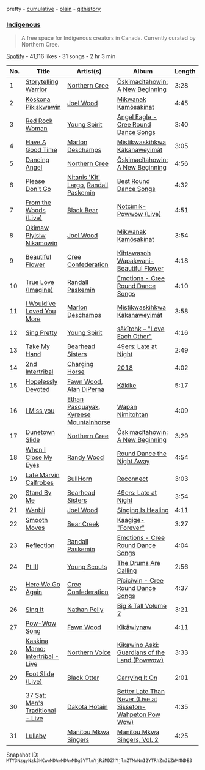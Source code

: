 pretty - [cumulative](/playlists/cumulative/37i9dQZF1DWYrH4yMJbkL8.md) - [plain](/playlists/plain/37i9dQZF1DWYrH4yMJbkL8) - [githistory](https://github.githistory.xyz/mackorone/spotify-playlist-archive/blob/main/playlists/plain/37i9dQZF1DWYrH4yMJbkL8)

### [Indigenous](https://open.spotify.com/playlist/37i9dQZF1DWYrH4yMJbkL8)

> A free space for Indigenous creators in Canada\. Currently curated by Northern Cree.

[Spotify](https://open.spotify.com/user/spotify) - 41,116 likes - 31 songs - 2 hr 3 min

| No. | Title | Artist(s) | Album | Length |
|---|---|---|---|---|
| 1 | [Storytelling Warrior](https://open.spotify.com/track/60XKJNgKm2DVll5Ov8m3Hv) | [Northern Cree](https://open.spotify.com/artist/5n4JXEQjauDsFSHTjhHkDq) | [Ôskimacîtahowin: A New Beginning](https://open.spotify.com/album/4GfjNENX210Fh5hmsHIRho) | 3:28 |
| 2 | [Kôskona Pîkiskwewin](https://open.spotify.com/track/5rBcIi6ZdfyqiP6abupeGz) | [Joel Wood](https://open.spotify.com/artist/2LCxG1teJ4wVU5lQazmadd) | [Mikwanak Kamôsakinat](https://open.spotify.com/album/6HyqJkZFWQNAD1tiuh8QVe) | 4:45 |
| 3 | [Red Rock Woman](https://open.spotify.com/track/0WV1ymweEVHOTkjz6rGhCj) | [Young Spirit](https://open.spotify.com/artist/5KkD8xu03OtqjuUJXKBPBl) | [Angel Eagle \- Cree Round Dance Songs](https://open.spotify.com/album/2obWehTRKkaNpWM7JiqA0P) | 3:40 |
| 4 | [Have A Good Time](https://open.spotify.com/track/4eqwB392ObTEaW73VZXtSA) | [Marlon Deschamps](https://open.spotify.com/artist/6l7vaH9il2Mf5GjvgBpMzU) | [Mistikwaskihkwa Kâkanaweyimât](https://open.spotify.com/album/3Q0M6TOlLPNbxUtC1RYAAG) | 3:05 |
| 5 | [Dancing Angel](https://open.spotify.com/track/087I18FxRJFbqRGivajCti) | [Northern Cree](https://open.spotify.com/artist/5n4JXEQjauDsFSHTjhHkDq) | [Ôskimacîtahowin: A New Beginning](https://open.spotify.com/album/4GfjNENX210Fh5hmsHIRho) | 4:56 |
| 6 | [Please Don't Go](https://open.spotify.com/track/5lWhP1YEkQSZbuopm9Sisk) | [Nitanis 'Kit' Largo](https://open.spotify.com/artist/1x6tDqlHzf8p7EwFHUsPwF), [Randall Paskemin](https://open.spotify.com/artist/1XGn0Arm2kgBJXXWuWEKsD) | [Best Round Dance Songs](https://open.spotify.com/album/5pydJfCzXsH8xPCpyiebRC) | 4:32 |
| 7 | [From the Woods \(Live\)](https://open.spotify.com/track/5mYt68yIc393AHmPfo8mhy) | [Black Bear](https://open.spotify.com/artist/0yA6zmKmNXjUPSZyfDZji7) | [Notcimik\-Powwow \(Live\)](https://open.spotify.com/album/4YIwdNWooSSRn71TbbG8Mt) | 4:51 |
| 8 | [Okimaw Piyisiw Nikamowin](https://open.spotify.com/track/6I8x7p2cO0Dy43pf8U1C0G) | [Joel Wood](https://open.spotify.com/artist/2LCxG1teJ4wVU5lQazmadd) | [Mikwanak Kamôsakinat](https://open.spotify.com/album/6HyqJkZFWQNAD1tiuh8QVe) | 3:54 |
| 9 | [Beautiful Flower](https://open.spotify.com/track/1ZR7ae5i4nOZtdd5myZgXB) | [Cree Confederation](https://open.spotify.com/artist/2jWQYLHF10QePnwBAhcfN9) | [Kihtawasoh Wapakwani\-Beautiful Flower](https://open.spotify.com/album/5yGEUoFBHDPSDdCdqNTrAH) | 4:18 |
| 10 | [True Love \(Imagine\)](https://open.spotify.com/track/6DhnmXKg9fzAw7UX41ZucU) | [Randall Paskemin](https://open.spotify.com/artist/1XGn0Arm2kgBJXXWuWEKsD) | [Emotions \- Cree Round Dance Songs](https://open.spotify.com/album/1pFZ8fUrg0QVeHJz9LvOyY) | 4:10 |
| 11 | [I Would’ve Loved You More](https://open.spotify.com/track/1BGSzjc8Dv05RbQImM1YQ4) | [Marlon Deschamps](https://open.spotify.com/artist/6l7vaH9il2Mf5GjvgBpMzU) | [Mistikwaskihkwa Kâkanaweyimât](https://open.spotify.com/album/3Q0M6TOlLPNbxUtC1RYAAG) | 3:58 |
| 12 | [Sing Pretty](https://open.spotify.com/track/6kwQz9zsKmorAscwxB9haw) | [Young Spirit](https://open.spotify.com/artist/5KkD8xu03OtqjuUJXKBPBl) | [sâkītohk – "Love Each Other"](https://open.spotify.com/album/7x0GOeZ2CeT1JzoTiGpYnF) | 4:16 |
| 13 | [Take My Hand](https://open.spotify.com/track/4JMWpqIVYpInU2W4NfvVhL) | [Bearhead Sisters](https://open.spotify.com/artist/3lM0lK4jIbgoZTOfxisYcH) | [49ers: Late at Night](https://open.spotify.com/album/1MBnjM3DU1Uq6S6gTyHU1a) | 2:49 |
| 14 | [2nd Intertribal](https://open.spotify.com/track/1HBhkPPK0nh86Rsvk3SkI1) | [Charging Horse](https://open.spotify.com/artist/0vCyMRfNDKqcv6VziuUUUM) | [2018](https://open.spotify.com/album/5IyCa46xU7oHddaqu96t5r) | 4:02 |
| 15 | [Hopelessly Devoted](https://open.spotify.com/track/0Eb3tICoNACheLIXbMFfs4) | [Fawn Wood](https://open.spotify.com/artist/7HrK2HP1tJfnMW2HFDw4kb), [Alan DiPerna](https://open.spotify.com/artist/6Y8kIWpyAfapNePwwQ1t69) | [Kâkike](https://open.spotify.com/album/65wyLoOkzyvRN2o1IxCSzD) | 5:17 |
| 16 | [I Miss you](https://open.spotify.com/track/46QjuiF8mQIILVN7ILFJpY) | [Ethan Pasquayak](https://open.spotify.com/artist/3cXauNJw1cwet8qwKaviYI), [Kyreese Mountainhorse](https://open.spotify.com/artist/31zV36NR3di1zaHCgO6Tpe) | [Wapan Nimitohtan](https://open.spotify.com/album/5WjIbl15eN4jp1nzcfhwTU) | 4:09 |
| 17 | [Dunetown Slide](https://open.spotify.com/track/2NeURYZqZgwhhRju5aswGw) | [Northern Cree](https://open.spotify.com/artist/5n4JXEQjauDsFSHTjhHkDq) | [Ôskimacîtahowin: A New Beginning](https://open.spotify.com/album/4GfjNENX210Fh5hmsHIRho) | 3:29 |
| 18 | [When I Close My Eyes](https://open.spotify.com/track/0ILizPkBVtWWXAbCM0Y1h6) | [Randy Wood](https://open.spotify.com/artist/3KmbAgLvGynHxwke0lSdxA) | [Round Dance the Night Away](https://open.spotify.com/album/2K56Lkx48Ce5PCElPCno24) | 4:54 |
| 19 | [Late Marvin Calfrobes](https://open.spotify.com/track/5tPjtdhCTdhCEtHzwXtkWX) | [BullHorn](https://open.spotify.com/artist/5deIF28BqYuXRvbNKC96eE) | [Reconnect](https://open.spotify.com/album/3OrmIihwdslWuhvylkhAr8) | 3:03 |
| 20 | [Stand By Me](https://open.spotify.com/track/0GNhvfd6vACzeUrgCn9AHC) | [Bearhead Sisters](https://open.spotify.com/artist/3lM0lK4jIbgoZTOfxisYcH) | [49ers: Late at Night](https://open.spotify.com/album/1MBnjM3DU1Uq6S6gTyHU1a) | 3:54 |
| 21 | [Wanbli](https://open.spotify.com/track/1apXbWpl0e2SPC5B5cBI3L) | [Joel Wood](https://open.spotify.com/artist/2LCxG1teJ4wVU5lQazmadd) | [Singing Is Healing](https://open.spotify.com/album/7Bu7nHFMF7uTGXJDRl6Hy6) | 4:11 |
| 22 | [Smooth Moves](https://open.spotify.com/track/3tVWS21BPIMUs9R3l8xhq7) | [Bear Creek](https://open.spotify.com/artist/2Fk57tryPnOyuaUG7RwV18) | [Kaagige\-"Forever"](https://open.spotify.com/album/7bcYyU130zB2cth29RBw2A) | 3:27 |
| 23 | [Reflection](https://open.spotify.com/track/5W19eOXQEY4qPkbGfdCrYf) | [Randall Paskemin](https://open.spotify.com/artist/1XGn0Arm2kgBJXXWuWEKsD) | [Emotions \- Cree Round Dance Songs](https://open.spotify.com/album/1pFZ8fUrg0QVeHJz9LvOyY) | 4:04 |
| 24 | [Pt III](https://open.spotify.com/track/3t7VXM76fvoNg2WmrMSZP4) | [Young Scouts](https://open.spotify.com/artist/1IvCNULhN4YNNC4m4eh2cI) | [The Drums Are Calling](https://open.spotify.com/album/0dUQ5ORazOY3Fz3cp2izZX) | 2:56 |
| 25 | [Here We Go Again](https://open.spotify.com/track/08z7zkypoM8zxHhv8neQYh) | [Cree Confederation](https://open.spotify.com/artist/2jWQYLHF10QePnwBAhcfN9) | [Pîcicîwin \- Cree Round Dance Songs](https://open.spotify.com/album/2zzJxqdbhH21xWvl4Zq5EG) | 4:37 |
| 26 | [Sing It](https://open.spotify.com/track/0SoNkKIHdI7p4J4qUGex2m) | [Nathan Pelly](https://open.spotify.com/artist/0nwp7SsD0CFLynQlENn2HE) | [Big & Tall Volume 2](https://open.spotify.com/album/6cFXG4Umf2mlMb3eRguR4D) | 3:21 |
| 27 | [Pow\-Wow Song](https://open.spotify.com/track/5uFsV1AIMF0YYCaKKKce85) | [Fawn Wood](https://open.spotify.com/artist/7HrK2HP1tJfnMW2HFDw4kb) | [Kikāwiynaw](https://open.spotify.com/album/2KjdrE5ugn15J0r8HJkTeq) | 4:11 |
| 28 | [Kaskina Mamo: Intertribal \- Live](https://open.spotify.com/track/2iA0lgGa2LbZMV90I1k9jz) | [Northern Voice](https://open.spotify.com/artist/3TfPTnc5AriMC5a4jUcNrT) | [Kikawino Aski: Guardians of the Land \(Powwow\)](https://open.spotify.com/album/2P4Z0wwzi72x6PBnfau3Vn) | 3:33 |
| 29 | [Foot Slide \(Live\)](https://open.spotify.com/track/6bmQjyPS4c857hUyOJKrlO) | [Black Otter](https://open.spotify.com/artist/4vnQQGQwxX8vk3uCLNxvDu) | [Carrying It On](https://open.spotify.com/album/55JSz05U2oubmnfugUxogB) | 2:01 |
| 30 | [37 Sat: Men's Traditional \- Live](https://open.spotify.com/track/06Pvgl2BW93vsHoGrc8ez7) | [Dakota Hotain](https://open.spotify.com/artist/4yVzpwytsks65kNviZtauD) | [Better Late Than Never \(Live at Sisseton\-Wahpeton Pow Wow\)](https://open.spotify.com/album/3x7Y4K5H2RyHX9Ejfh5WWD) | 4:35 |
| 31 | [Lullaby](https://open.spotify.com/track/6nhb4fevnd4U1cYJsVPnGJ) | [Manitou Mkwa Singers](https://open.spotify.com/artist/5VgJyaV74oNDcabqbvHgVl) | [Manitou Mkwa Singers, Vol\. 2](https://open.spotify.com/album/6mMpYAXummetBYpxxtXqZV) | 4:25 |

Snapshot ID: `MTY3NzgyNzk3NCwwMDAwMDAwMDg5YTlmYjRiMDZhYjlmZTMwNmI2YTRhZmJiZWM4NDE3`
